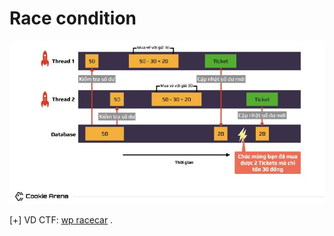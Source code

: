 # Race condition

![race-conditions](./race-conditions.jpg)

[+] VD CTF: [wp racecar](https://www.youtube.com/watch?v=GxAKQuRmzMY) .
